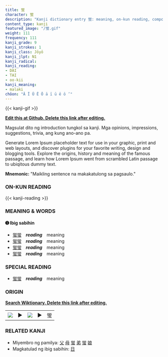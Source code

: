 ```yaml
---
title: 蛍
character: 蛍
description: "Kanji dictionary entry 蛍: meaning, on-kun reading, compounds, origin, related kanji"
content_type: kanji
featured_image: "/蛍.gif"
weight: 111
frequency: 111
kanji_grade: 9
kanji_strokes: 1
kanji_class: Jōyō
kanji_jlpt: N1
kanji_radical: 
kanji_reading: 
- DAI
- TAI
- oo-kii
kanji_meaning:
- malaki
chōon: "Ā Ī Ū Ē Ō ā ī ū ē ō ’"
---
```

[//]: # (Don't edit the line below. Kanji animated GIF code is automatically generated.)
{{< kanji-gif >}}

[//]: # (Edit below this line.)

**[Edit this at Github. Delete this link after editing.](https://github.com/tim0g/tim/tree/main/content/kanji/蛍/index.md)**

Magsulat dito ng introduction tungkol sa kanji. Mga opinions, impressions, suggestions, trivia, ang kung ano-ano pa.

Generate Lorem Ipsum placeholder text for use in your graphic, print and web layouts, and discover plugins for your favorite writing, design and blogging tools. Explore the origins, history and meaning of the famous passage, and learn how Lorem Ipsum went from scrambled Latin passage to ubiqitous dummy text.
 
**Mnemonic:** "Maikling sentence na makakatulong sa pagsaulo."

### ON-KUN READING

[//]: # (Don't edit the line below. ON-KUN READING code is automatically generated.)
{{< kanji-reading >}}

### MEANING & WORDS

#### ➊ **Ibig sabihin**
  - [蛍](../蛍)[蛍](../蛍)　***reading***　meaning
  - [蛍](../蛍)[蛍](../蛍)　***reading***　meaning
  - [蛍](../蛍)[蛍](../蛍)　***reading***　meaning
  - [蛍](../蛍)[蛍](../蛍)　***reading***　meaning

### SPECIAL READING
  - [蛍](../蛍)[蛍](../蛍)　***reading***　meaning

### ORIGIN

**[Search Wiktionary. Delete this link after editing.](https://wiktionary.org/wiki/蛍)**
<table class="kanji-table"><tr><td>
<img src="60px-蛍-bronze.svg.png">
</td><td>▶</td><td>
<img src="60px-蛍-oracle.svg.png">
</td><td>▶</td>
<td class="kanji-origin">蛍</td>
</tr></table>

### RELATED KANJI
- Miyembro ng pamilya: [父](../父) [母](../母) [蛍](../蛍) [弟](../弟) [蛍](../蛍) [娘](../娘)
- Magkatulad ng ibig sabihin: [日](../日)
